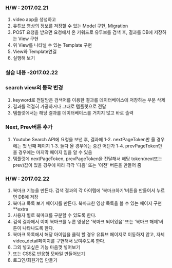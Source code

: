 
### H/W : 2017.02.21 
1. video app을 생성하고
2. 유튜브 영상의 정보를 저장할 수 있는 Model 구현, Migration
3. POST 요청을 받으면 요청에서 온 키워드로 유투브를 검색 후, 결과를 DB에 저장하는 View 구현
4. 위 View를 나타낼 수 있는 Template 구현
5. View와 Template연결
6. 실행해 보기


### 실습 내용 -2017.02.22 
### search view의 동작 변경
1. keyword로 전달받은 검색어를 이용한 결과를 데이터베이스에 저장하는 부분 삭제
2. 결과를 적절히 가공하거나 그대로 템플릿으로 전달
3. 템플릿에서는 해당 결과를 데이터베이스를 거치지 않고 바로 출력

### Next, Prev버튼 추가
1. Youtube Search API에 요청을 보낸 후, 결과에
    1-2. nextPageToken만 올 경우에는 첫 번째 페이지
    1-3. 둘다 올 경우에는 중간 어딘가
    1-4. prevPageToken만 올 경우에는 마지막 페이지 임을 알 수 있음
2. 템플릿에 nextPageToken, prevPageToken을 전달해서
    해당 token(next또는 prev)값이 있을 경우에 따라
    각각 '다음' 또는 '이전' 버튼을 만들어 줌


### H/W : 2017.02.22
1. 북마크 기능을 만든다.
   검색 결과의 각 아이템에 '북마크하기'버튼을 만들어서 누르면 DB에 저장
2. 북마크 목록 보기 페이지를 만든다.
   북마크한 영상 목록을 볼 수 있는 페이지 구현
**extra
3. 사용자 별로 북마크를 구분할 수 있도록 한다.
4. 검색 결과에서 이미 북마크를 누른 영상은
   '북마크 되어있음' 또는 '북마크 해제'버튼이 나타나도록 한다.
5. 북마크 목록에서 해당 아이템을 클릭 할 경우 유튜브 페이지로 이동하지 않고,
   자체 video_detail페이지를 구현해서 보여주도록 한다.
6. 그외 넣고싶은 기능 마음껏 넣어보기
7. 또는 CSS로 반응형 모바일 만들어보기
8. 로그인/회원가입 만들기